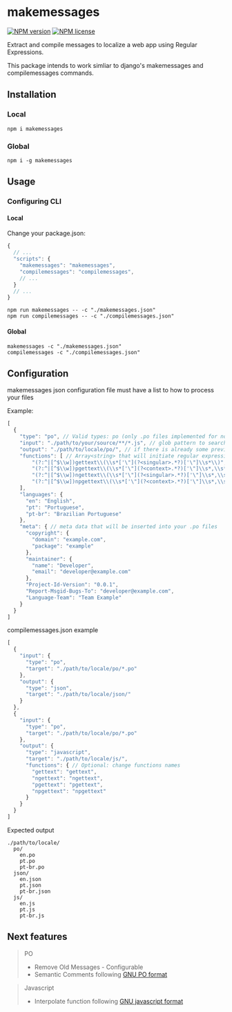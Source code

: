 # makemessages

[![NPM version][npm-verision-img]][npm-url]
[![NPM license][npm-license-img]][npm-url]

Extract and compile messages to localize a web app using Regular Expressions.

This package intends to work simliar to django's makemessages and compilemessages commands.

## Installation

### Local
```
npm i makemessages
```

### Global
```
npm i -g makemessages
```

## Usage
### Configuring CLI
#### Local
Change your package.json:
```javascript
{
  // ...
  "scripts": {
    "makemessages": "makemessages",
    "compilemessages": "compilemessages",
    // ...
  }
  // ...
}
```
```
npm run makemessages -- -c "./makemessages.json"
npm run compilemessages -- -c "./compilemessages.json"
```
#### Global
```
makemessages -c "./makemessages.json"
compilemessages -c "./compilemessages.json"
```

## Configuration
makemessages json configuration file must have a list to how to process your files

Example:
```javascript
[
  {
    "type": "po", // Valid types: po (only .po files implemented for now)
    "input": "./path/to/your/source/**/*.js", // glob pattern to search your files
    "output": "./path/to/locale/po/", // if there is already some previous file in this folder, next result will be a merge between existing messages and new found ones
    "functions": [ // Array<string> that will initiate regular expression objects to look for your messages
        "(?:^|[^$\\w])gettext\\(\\s*['\"](?<singular>.*?)['\"]\\s*\\)",
        "(?:^|[^$\\w])pgettext\\(\\s*['\"](?<context>.*?)['\"]\\s*,\\s*['\"](?<singular>.*?)['\"]\\s*\\)",
        "(?:^|[^$\\w])ngettext\\(\\s*['\"](?<singular>.*?)['\"]\\s*,\\s*['\"](?<plural>.*?)['\"]\\s*,\\s*(?<number>\\d*)\\s*\\)",
        "(?:^|[^$\\w])npgettext\\(\\s*['\"](?<context>.*?)['\"]\\s*,\\s*['\"](?<singular>.*?)['\"]\\s*,\\s*['\"](?<plural>.*?)['\"]\\s*,\\s*(?<number>\\d*)\\s*\\)"
    ],
    "languages": {
      "en": "English",
      "pt": "Portuguese",
      "pt-br": "Brazilian Portuguese"
    },
    "meta": { // meta data that will be inserted into your .po files
      "copyright": {
        "domain": "example.com",
        "package": "example"
      },
      "maintainer": {
        "name": "Developer",
        "email": "developer@example.com"
      },
      "Project-Id-Version": "0.0.1",
      "Report-Msgid-Bugs-To": "developer@example.com",
      "Language-Team": "Team Example"
    }
  }
]
```

compilemessages.json example
```javascript
[
  {
    "input": {
      "type": "po",
      "target": "./path/to/locale/po/*.po" 
    },
    "output": {
      "type": "json",
      "target": "./path/to/locale/json/"
    }
  },
  {
    "input": {
      "type": "po",
      "target": "./path/to/locale/po/*.po" 
    },
    "output": {
      "type": "javascript",
      "target": "./path/to/locale/js/",
      "functions": { // Optional: change functions names
        "gettext": "gettext",
        "ngettext": "ngettext",
        "pgettext": "pgettext",
        "npgettext": "npgettext"
      }
    }
  }
]
```
Expected output
```
./path/to/locale/
  po/
    en.po
    pt.po
    pt-br.po
  json/
    en.json
    pt.json
    pt-br.json
  js/
    en.js
    pt.js
    pt-br.js
```

## Next features
> PO
> * Remove Old Messages - Configurable
> * Semantic Comments following [GNU PO format][gnu-po-format] 

> Javascript
> * Interpolate function following [GNU javascript format][gnu-js-format]

<!-- badges -->
[npm-url]: https://www.npmjs.com/package/makemessages
[npm-verision-img]: https://img.shields.io/npm/v/makemessages.svg
[npm-license-img]: https://img.shields.io/npm/l/makemessages.svg

<!-- Reference -->
[gnu-po-format]: https://www.gnu.org/software/gettext/manual/html_node/PO-Files.html
[gnu-js-format]: https://www.gnu.org/software/gettext/manual/html_node/javascript_002dformat.html#javascript_002dformat